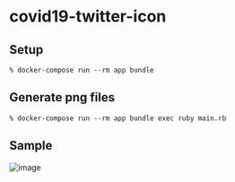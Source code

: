 # covid19-twitter-icon

## Setup

```
% docker-compose run --rm app bundle
```


## Generate png files

```
% docker-compose run --rm app bundle exec ruby main.rb
```

## Sample

![image](https://user-images.githubusercontent.com/98103/87874728-1ab6f080-ca07-11ea-8b61-768e2eaa6da6.png)
